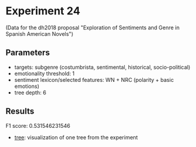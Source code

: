 Experiment 24
==============================================
(Data for the dh2018 proposal "Exploration of Sentiments and Genre in Spanish American Novels")

## Parameters

* targets: subgenre (costumbrista, sentimental, historical, socio-political)
* emotionality threshold: 1
* sentiment lexicon/selected features: WN + NRC (polarity + basic emotions)
* tree depth: 6

## Results

F1 score: 0.531546231546
* [tree](tree): visualization of one tree from the experiment